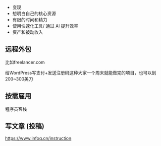 - 变现
- 想明白自己的核心资源
- 有限的时间和精力
- 使用快速化工具/ 通过 AI 提升效率
- 资产和被动收入

## 远程外包
比如freelancer.com

给WordPress写支付+发送注册码这种大家一个周末就能做完的项目，也可以到200~300美刀

## 按需雇用
程序员客栈

## 写文章 (投稿)

https://www.infoq.cn/instruction